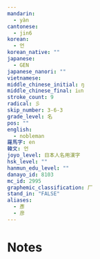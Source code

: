 ```yaml
---
mandarin:
  - yàn
cantonese:
  - jin6
korean:
  - 언
korean_native: ""
japanese:
  - GEN
japanese_nanori: ""
vietnamese:
middle_chinese_initial: ŋ
middle_chinese_final: iᴇn
stroke_count: 9
radical: 彡
skip_number: 3-6-3
grade_level: 名
pos: ""
english:
  - nobleman
羅馬字: en
韓文: 언
joyo_level: 日本人名用漢字
hsk_level: ""
hanmun_edu_level: ""
danayo_id: 8103
mc_id: 2995
graphemic_classification: 厂
stand_in: "FALSE"
aliases:
  - 彥
  - 彦
---
```


# Notes

